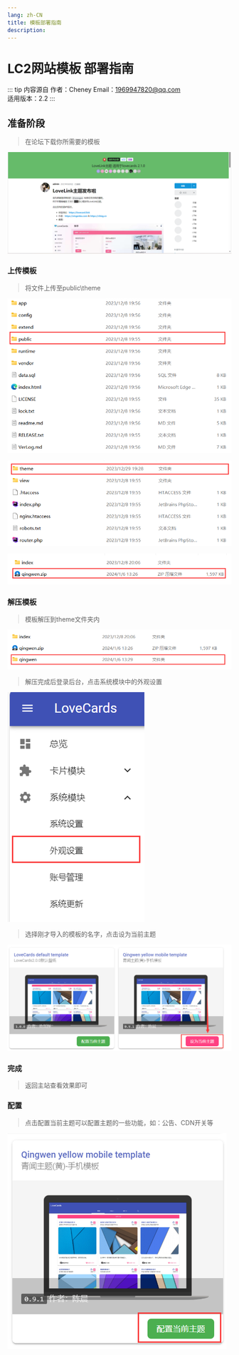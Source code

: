 ```yaml
---
lang: zh-CN
title: 模板部署指南
description: 
---
```

# LC2网站模板 部署指南

::: tip 内容源自
作者：Cheney 
Email：1969947820@qq.com  
适用版本：2.2
:::

## 准备阶段

>在论坛下载你所需要的模板
> 
![](../../../Images/Docs/V2/QuickStart/Themeadd/1-1.png)


### 上传模板

>将文件上传至public\theme

![](../../../Images/Docs/V2/QuickStart/Themeadd/1-2.png)

![](../../../Images/Docs/V2/QuickStart/Themeadd/1-3.png)

![](../../../Images/Docs/V2/QuickStart/Themeadd/1-4.png)

### 解压模板

>模板解压到theme文件夹内

![](../../../Images/Docs/V2/QuickStart/Themeadd/1-5.png)

>解压完成后登录后台，点击系统模块中的外观设置

![](../../../Images/Docs/V2/QuickStart/Themeadd/2-1.png)

>选择刚才导入的模板的名字，点击设为当前主题

![](../../../Images/Docs/V2/QuickStart/Themeadd/2-2.png)

### 完成

>返回主站查看效果即可

### 配置

>点击配置当前主题可以配置主题的一些功能，如：公告、CDN开关等

![](../../../Images/Docs/V2/QuickStart/Themeadd/2-3.png)